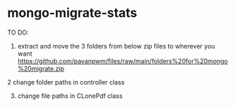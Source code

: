 # mongo-migrate-stats

TO DO:

1. extract and move the 3 folders from below zip files to wherever you want
https://github.com/pavanpwm/files/raw/main/folders%20for%20mongo%20migrate.zip

2  change folder paths in controller class

3. change file paths in CLonePdf class
